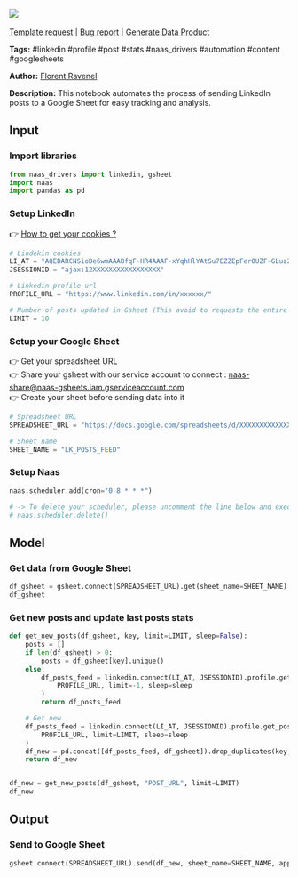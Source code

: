 <a href="https://app.naas.ai/user-redirect/naas/downloader?url=https://raw.githubusercontent.com/jupyter-naas/awesome-notebooks/master/LinkedIn/LinkedIn_Send_posts_feed_to_gsheet.ipynb" target="_parent"><img src="https://naasai-public.s3.eu-west-3.amazonaws.com/open_in_naas.svg"/></a><br><br><a href="https://github.com/jupyter-naas/awesome-notebooks/issues/new?assignees=&labels=&template=template-request.md&title=Tool+-+Action+of+the+notebook+">Template request</a> | <a href="https://github.com/jupyter-naas/awesome-notebooks/issues/new?assignees=&labels=bug&template=bug_report.md&title=LinkedIn+-+Send+posts+feed+to+gsheet:+Error+short+description">Bug report</a> | <a href="https://app.naas.ai/user-redirect/naas/downloader?url=https://raw.githubusercontent.com/jupyter-naas/awesome-notebooks/master/Naas/Naas_Start_data_product.ipynb" target="_parent">Generate Data Product</a>

**Tags:** #linkedin #profile #post #stats #naas_drivers #automation #content #googlesheets

**Author:** [Florent Ravenel](https://www.linkedin.com/in/florent-ravenel/)

**Description:** This notebook automates the process of sending LinkedIn posts to a Google Sheet for easy tracking and analysis.

## Input

### Import libraries


```python
from naas_drivers import linkedin, gsheet
import naas
import pandas as pd
```

### Setup LinkedIn
👉 <a href='https://www.notion.so/LinkedIn-driver-Get-your-cookies-d20a8e7e508e42af8a5b52e33f3dba75'>How to get your cookies ?</a>


```python
# Lindekin cookies
LI_AT = "AQEDARCNSioDe6wmAAABfqF-HR4AAAF-xYqhHlYAtSu7EZZEpFer0UZF-GLuz2DNSz4asOOyCRxPGFjenv37irMObYYgxxxxxxx"
JSESSIONID = "ajax:12XXXXXXXXXXXXXXXXX"

# Linkedin profile url
PROFILE_URL = "https://www.linkedin.com/in/xxxxxx/"

# Number of posts updated in Gsheet (This avoid to requests the entire database)
LIMIT = 10
```

### Setup your Google Sheet
👉 Get your spreadsheet URL<br>
👉 Share your gsheet with our service account to connect : naas-share@naas-gsheets.iam.gserviceaccount.com<br>
👉 Create your sheet before sending data into it


```python
# Spreadsheet URL
SPREADSHEET_URL = "https://docs.google.com/spreadsheets/d/XXXXXXXXXXXXXXXXXXXX"

# Sheet name
SHEET_NAME = "LK_POSTS_FEED"
```

### Setup Naas


```python
naas.scheduler.add(cron="0 8 * * *")

# -> To delete your scheduler, please uncomment the line below and execute this cell
# naas.scheduler.delete()
```

## Model

### Get data from Google Sheet


```python
df_gsheet = gsheet.connect(SPREADSHEET_URL).get(sheet_name=SHEET_NAME)
df_gsheet
```

### Get new posts and update last posts stats


```python
def get_new_posts(df_gsheet, key, limit=LIMIT, sleep=False):
    posts = []
    if len(df_gsheet) > 0:
        posts = df_gsheet[key].unique()
    else:
        df_posts_feed = linkedin.connect(LI_AT, JSESSIONID).profile.get_posts_feed(
            PROFILE_URL, limit=-1, sleep=sleep
        )
        return df_posts_feed

    # Get new
    df_posts_feed = linkedin.connect(LI_AT, JSESSIONID).profile.get_posts_feed(
        PROFILE_URL, limit=LIMIT, sleep=sleep
    )
    df_new = pd.concat([df_posts_feed, df_gsheet]).drop_duplicates(key, keep="first")
    return df_new


df_new = get_new_posts(df_gsheet, "POST_URL", limit=LIMIT)
df_new
```

## Output

### Send to Google Sheet


```python
gsheet.connect(SPREADSHEET_URL).send(df_new, sheet_name=SHEET_NAME, append=False)
```
